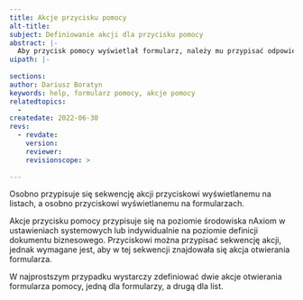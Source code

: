 ```yaml
---
title: Akcje przycisku pomocy
alt-title:
subject: Definiowanie akcji dla przycisku pomocy
abstract: |-
  Aby przycisk pomocy wyświetlał formularz, należy mu przypisać odpowiednią akcję otwierania formularza.
uipath: |-
  
sections:
author: Dariusz Boratyn
keywords: help, formularz pomocy, akcje pomocy
relatedtopics:
  - 
createdate: 2022-06-30
revs:
  - revdate: 
    version: 
    reviewer: 
    revisionscope: > 
      
---
```


Osobno przypisuje się sekwencję akcji przyciskowi wyświetlanemu na listach, a osobno przyciskowi wyświetlanemu na formularzach.

Akcje przycisku pomocy przypisuje się na poziomie środowiska nAxiom w ustawieniach systemowych lub indywidualnie na poziomie definicji dokumentu biznesowego.  Przyciskowi można przypisać sekwencję akcji, jednak wymagane jest, aby w tej sekwencji znajdowała się akcja otwierania formularza.

W najprostszym przypadku wystarczy zdefiniować dwie akcje otwierania formularza pomocy, jedną dla formularzy, a drugą dla list.
